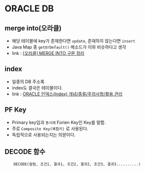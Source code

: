 # ORACLE DB

## merge into(오라클)
- 해당 테이블에 key가 존재한다면 `update`, 존재하지 않는다면 `insert`
- Java Map 중 `getOrDefault()` 메소드가 이와 비슷하다고 생각
- link : [[오라클] MERGE INTO 구문 정리](https://m.blog.naver.com/PostView.nhn?blogId=wiseyoun07&logNo=220319875065&proxyReferer=https:%2F%2Fwww.google.com%2F)

## index
- 일종의 DB 주소록
- index도 결국은 테이블이다.
- link : [ORACLE 인덱스(Index) 개념/종류/주의사항/활용,관리](https://rongscodinghistory.tistory.com/113)

## PF Key
- Primary key임과 `동시에` Forien Key인 Key를 말함.
- 주로 `Composite Key(복합키)` 로 사용된다.
- 독립적으로 사용되는지는 의문이다.

## DECODE 함수 
```
    DECODE(컬럼, 조건1, 결과1, 조건2, 결과2, 조건3, 결과3..........) 
```